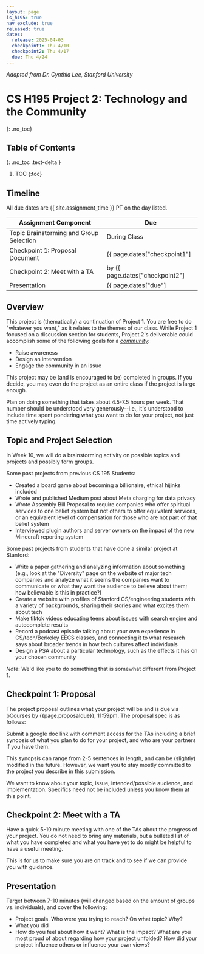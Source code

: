 ```yaml
---
layout: page
is_h195: true
nav_exclude: true
released: true
dates:
  release: 2025-04-03
  checkpoint1: Thu 4/10
  checkpoint2: Thu 4/17
  due: Thu 4/24
---
```


<cite>Adapted from Dr. Cynthia Lee, Stanford University</cite>

# CS H195 Project 2: Technology and the Community
{: .no_toc}

## Table of Contents
{: .no_toc .text-delta }

1. TOC
{:toc}

## Timeline

All due dates are {{ site.assignment_time }} PT on the day listed.

| Assignment Component | Due |
| --- | --- |
| Topic Brainstorming and Group Selection | During Class |
| Checkpoint 1: Proposal Document | {{ page.dates["checkpoint1"] | date: "%a %m/%d" }} |
| Checkpoint 2: Meet with a TA | by {{ page.dates["checkpoint2"] | date: "%a %m/%d" }} |
| Presentation | {{ page.dates["due"] | date: "%a %m/%d" }} (before discussion)| 

## Overview

This project is (thematically) a continuation of Project 1. You are free to do
"whatever you want," as it relates to the themes of our class. While Project 1
focused on a discussion section for students, Project 2's deliverable could
accomplish some of the following goals for a *<u>community</u>*:

- Raise awareness
- Design an intervention
- Engage the community in an issue

This project may be (and is encouraged to be) completed in groups. If you decide, you may even do the project as an entire class if the project is large enough. 

Plan on doing something that takes about 4.5-7.5 hours per week. That number should be understood very
generously--i.e., it's understood to include time spent pondering what you want
to do for your project, not just time actively typing.

## Topic and Project Selection

In Week 10, we will do a brainstorming activity on possible topics and projects and possibly form groups.

Some past projects from previous CS 195 Students:

- Created a board game about becoming a billionaire, ethical hijinks included
- Wrote and published Medium post about Meta charging for data privacy
- Wrote Assembly Bill Proposal to require companies who offer spiritual services to one belief system but not others to offer equivalent services, or an equivalent level of compensation for those who are not part of that belief system
- Interviewed plugin authors and server owners on the impact of the new Minecraft reporting system

Some past projects from students that have done a similar project at Stanford:

- Write a paper gathering and analyzing information about something (e.g., look
  at the "Diversity" page on the website of major tech companies and analyze
  what it seems the companies want to communicate or what they want the
  audience to believe about them; how believable is this in practice?)
- Create a website with profiles of Stanford CS/engineering students with a
  variety of backgrounds, sharing their stories and what excites them about tech
- Make tiktok videos educating teens about issues with search engine and
  autocomplete results
- Record a podcast episode talking about your own experience in
  CS/tech/Berkeley EECS classes, and connecting it to what research says about
  broader trends in how tech cultures affect individuals
- Design a PSA about a particular technology, such as the effects it has on your
  chosen community

*Note*: We'd like you to do something that is somewhat different from Project 1.

## Checkpoint 1: Proposal

The project proposal outlines what your project will be and is due via bCourses by {{page.proposaldue}}, 11:59pm. The proposal spec is as follows:

Submit a google doc link with comment access for the TAs including a brief synopsis of what you plan to do for your project, and who are your partners if you have them.

This synopsis can range from 2-5 sentences in length, and can be (slightly) modified in the future. However, we want you to stay mostly committed to the project you describe in this submission.

We want to know about your topic, issue, intended/possible audience, and implementation. Specifics need not be included unless you know them at this point.

## Checkpoint 2: Meet with a TA

Have a quick 5-10 minute meeting with one of the TAs about the progress of your project. You do not need to bring any materials, but a bulleted list of what you have completed and what you have yet to do might be helpful to have a useful meeting. 

This is for us to make sure you are on track and to see if we can provide you with guidance. 

## Presentation

Target between 7-10 minutes (will changed based on the amount of groups vs. individuals), and cover the following:

- Project goals. Who were you trying to reach? On what topic? Why?
- What you did
- How do you feel about how it went? What is the impact? What are you most
  proud of about regarding how your project unfolded? How did your project
  influence others or influence your own views?